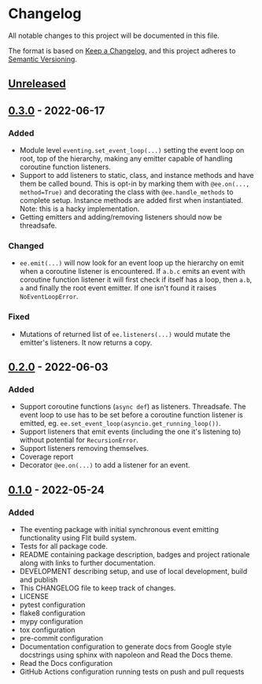 # Changelog
All notable changes to this project will be documented in this file.

The format is based on [Keep a Changelog][keep-a-changelog],
and this project adheres to [Semantic Versioning][semver].

[keep-a-changelog]: https://keepachangelog.com/en/1.0.0/
[semver]: https://semver.org/spec/v2.0.0.html

## [Unreleased]

## [0.3.0] - 2022-06-17
### Added
- Module level `eventing.set_event_loop(...)` setting the event loop on root,
  top of the hierarchy, making any emitter capable of handling coroutine
  function listeners.
- Support to add listeners to static, class, and instance methods and have them
  be called bound. This is opt-in by marking them with `@ee.on(..., method=True)`
  and decorating the class with `@ee.handle_methods` to complete setup. Instance
  methods are added first when instantiated. Note: this is a hacky
  implementation.
- Getting emitters and adding/removing listeners should now be threadsafe.

### Changed
- `ee.emit(...)` will now look for an event loop up the hierarchy on emit when
  a coroutine listener is encountered. If `a.b.c` emits an event with coroutine
  function listener it will first check if itself has a loop, then `a.b`, `a`
  and finally the root event emitter. If one isn't found it raises
  `NoEventLoopError`.

### Fixed
- Mutations of returned list of `ee.listeners(...)` would mutate the emitter's
  listeners. It now returns a copy.

## [0.2.0] - 2022-06-03
### Added
- Support coroutine functions (`async def`) as listeners. Threadsafe. The event
  loop to use has to be set before a coroutine function listener is emitted, eg.
  `ee.set_event_loop(asyncio.get_running_loop())`.
- Support listeners that emit events (including the one it's listening
  to) without potential for `RecursionError`.
- Support listeners removing themselves.
- Coverage report
- Decorator `@ee.on(...)` to add a listener for an event.

## [0.1.0] - 2022-05-24
### Added
- The eventing package with initial synchronous event emitting functionality
  using Flit build system.
- Tests for all package code.
- README containing package description, badges and project rationale along
  with links to further documentation.
- DEVELOPMENT describing setup, and use of local development, build and publish
- This CHANGELOG file to keep track of changes.
- LICENSE
- pytest configuration
- flake8 configuration
- mypy configuration
- tox configuration
- pre-commit configuration
- Documentation configuration to generate docs from Google style docstrings
  using sphinx with napoleon and Read the Docs theme.
- Read the Docs configuration
- GitHub Actions configuration running tests on push and pull requests

[Unreleased]: https://github.com/tim-timman/eventing/compare/v0.3.0...HEAD
[0.3.0]: https://github.com/tim-timman/eventing/compare/v0.2.0...v0.3.0
[0.2.0]: https://github.com/tim-timman/eventing/compare/v0.1.0...v0.2.0
[0.1.0]: https://github.com/tim-timman/eventing/releases/tag/v0.1.0
